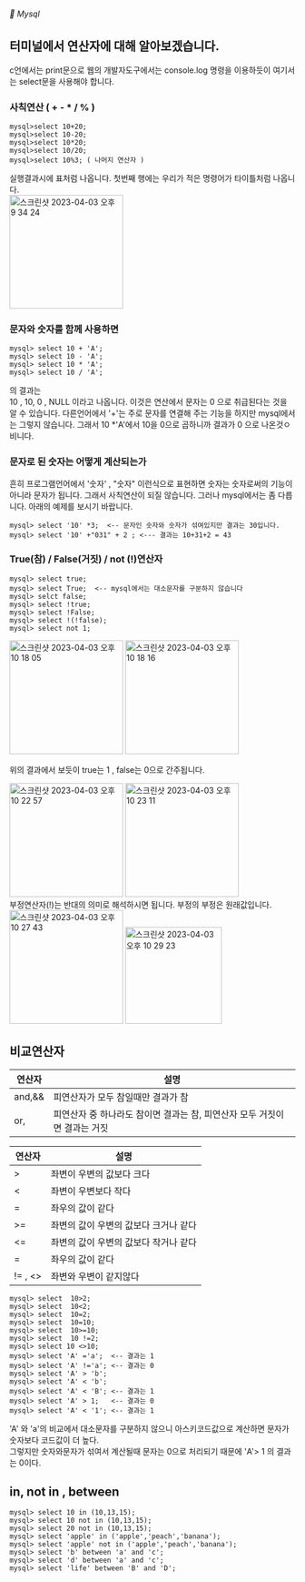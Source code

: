 ###### :cactus:  Mysql

## 터미널에서 연산자에 대해 알아보겠습니다.  
c언에서는 print문으로 웹의 개발자도구에서는 console.log 명령을 이용하듯이 여기서는 select문을 사용해야 합니다. 
### 사칙연산 ( +  - * / % )
```
mysql>select 10+20; 
mysql>select 10-20;
mysql>select 10*20;
mysql>select 10/20;
mysql>select 10%3; ( 나머지 연산자 )
```    
실행결과시에 표처럼 나옵니다. 첫번째 행에는 우리가 적은 명령어가 타이틀처럼 나옵니다.   
<img width="200" alt="스크린샷 2023-04-03 오후 9 34 24" src="https://user-images.githubusercontent.com/48478079/229510989-00184b4b-2acd-4157-98bc-88f55b11a9f6.png">

### 문자와 숫자를 함께 사용하면 
``` 
mysql> select 10 + 'A';
mysql> select 10 - 'A';
mysql> select 10 * 'A';
mysql> select 10 / 'A';
```  
의 결과는  
10 , 10, 0 , NULL 이라고 나옵니다. 
이것은 연산에서 문자는 0 으로 취급된다는 것을 알 수 있습니다. 다른언어에서 '+'는 주로 문자를 연결해 주는 기능을 하지만 mysql에서는 그렇지 않습니다. 그래서 10 *'A'에서 10을 0으로 곱하니까 결과가 0 으로 나온것ㅇ비니다.   


### 문자로 된 숫자는 어떻게 계산되는가
흔히 프로그램언어에서 '숫자' , "숫자" 이런식으로 표현하면 숫자는 숫자로써의 기능이 아니라 문자가 됩니다. 그래서 사칙연산이 되질 않습니다. 그러나 mysql에서는 좀 다릅니다. 아래의 예제를 보시기 바랍니다.  
```
mysql> select '10' *3;  <-- 문자인 숫자와 숫자가 섞여있지만 결과는 30입니다.
mysql> select '10' +"031" + 2 ; <--- 결과는 10+31+2 = 43
```

### True(참) / False(거짓) / not (!)연산자

```
mysql> select true;
mysql> select True;  <-- mysql에서는 대소문자를 구분하지 않습니다 
mysql> selct false;
mysql> select !true;
mysql> select !False;
mysql> select !(!false);
mysql> select not 1;
````    
<img width="200" alt="스크린샷 2023-04-03 오후 10 18 05" src="https://user-images.githubusercontent.com/48478079/229521733-c8a9d790-565a-41ac-a048-da2d883131d5.png"> <img width="200" alt="스크린샷 2023-04-03 오후 10 18 16" src="https://user-images.githubusercontent.com/48478079/229521497-81ddd175-ef75-47aa-9c81-fe7c8aed5036.png">    

위의 결과에서 보듯이 true는 1 , false는 0으로 간주됩니다.   

<img width="200" alt="스크린샷 2023-04-03 오후 10 22 57" src="https://user-images.githubusercontent.com/48478079/229522675-4fdfe557-134c-4e90-be3b-282bdf6befb4.png"> <img width="200" alt="스크린샷 2023-04-03 오후 10 23 11" src="https://user-images.githubusercontent.com/48478079/229522686-2d5cfadb-16de-4c63-8c8a-cc11fa18f615.png">   
부정연산자(!)는 반대의 의미로 해석하시면 됩니다. 부정의 부정은 원래값입니다.   
<img width="200" alt="스크린샷 2023-04-03 오후 10 27 43" src="https://user-images.githubusercontent.com/48478079/229523875-59bb68e2-b27a-4e3b-ae03-c9540d7c8fd1.png"> <img width="170" alt="스크린샷 2023-04-03 오후 10 29 23" src="https://user-images.githubusercontent.com/48478079/229524299-7cb8364b-3c9b-48f2-96c5-9342c8c0d490.png">
## 비교연산자 

|연산자 | 설명 |
|---|---|
| and,&&| 피연산자가 모두 참일때만 결과가 참 |
| or,| 피연산자 중 하나라도 참이면 결과는 참, 피연산자 모두 거짓이면 결과는 거짓 |


|연산자 | 설명 |
|---|---|
| > | 좌변이 우변의 값보다 크다|
| < | 좌변이 우변보다 작다 |
| = |  좌우의 값이 같다 |
|>=| 좌변의 값이 우변의 값보다 크거나 같다| 
|<=| 좌변의 값이 우변의 값보다 작거나 같다| 
| = |  좌우의 값이 같다 |
| != , <> | 좌변와 우변이 같지않다 |

```
mysql> select  10>2;
mysql> select  10<2;
mysql> select  10=2;
mysql> select  10=10;
mysql> select  10>=10;
mysql> select  10 !=2;
mysql> select 10 <>10;
mysql> select 'A' ='a';  <-- 결과는 1
mysql> select 'A' !='a'; <-- 결과는 0
mysql> select 'A' > 'b';
mysql> select 'A' < 'b';
mysql> select 'A' < 'B'; <-- 결과는 1
mysql> select 'A' > 1;   <-- 결과는 0
mysql> select 'A' < '1'; <-- 결과는 1
```
'A' 와 'a'의 비교에서 대소문자를 구분하지 않으니 아스키코드값으로 계산하면 문자가 숫자보다 코드값이 더 높다.  
그렇지만 숫자와문자가 섞여서 계산될때 문자는 0으로 처리되기 때문에 'A'> 1 의 결과는 0이다. 


##  in,  not in , between
```
mysql> select 10 in (10,13,15);
mysql> select 10 not in (10,13,15);
mysql> select 20 not in (10,13,15);
mysql> select 'apple' in ('apple','peach','banana');
mysql> select 'apple' not in ('apple','peach','banana');
mysql> select 'b' between 'a' and 'c';
mysql> select 'd' between 'a' and 'c';
mysql> select 'life' between 'B' and 'D';

```   

